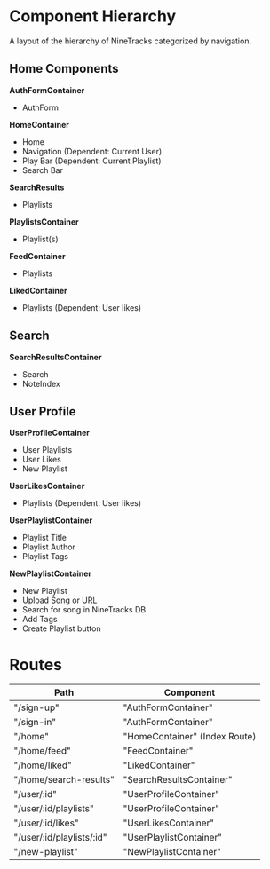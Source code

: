 # Component Hierarchy

A layout of the hierarchy of NineTracks categorized by navigation.

## Home Components

**AuthFormContainer**

- AuthForm

**HomeContainer**

- Home
- Navigation (Dependent: Current User)
- Play Bar (Dependent: Current Playlist)
- Search Bar

**SearchResults**

- Playlists

**PlaylistsContainer**

- Playlist(s)

**FeedContainer**

- Playlists

**LikedContainer**

- Playlists (Dependent: User likes)

## Search

**SearchResultsContainer**

- Search
- NoteIndex

## User Profile

**UserProfileContainer**

- User Playlists
- User Likes
- New Playlist

**UserLikesContainer**

- Playlists (Dependent: User likes)

**UserPlaylistContainer**

- Playlist Title
- Playlist Author
- Playlist Tags

**NewPlaylistContainer**

- New Playlist
- Upload Song or URL
- Search for song in NineTracks DB
- Add Tags
- Create Playlist button

# Routes

Path                      | Component
------------------------- | -----------------------------
"/sign-up"                | "AuthFormContainer"
"/sign-in"                | "AuthFormContainer"
"/home"                   | "HomeContainer" (Index Route)
"/home/feed"              | "FeedContainer"
"/home/liked"             | "LikedContainer"
"/home/search-results"    | "SearchResultsContainer"
"/user/:id"               | "UserProfileContainer"
"/user/:id/playlists"     | "UserProfileContainer"
"/user/:id/likes"         | "UserLikesContainer"
"/user/:id/playlists/:id" | "UserPlaylistContainer"
"/new-playlist"           | "NewPlaylistContainer"
